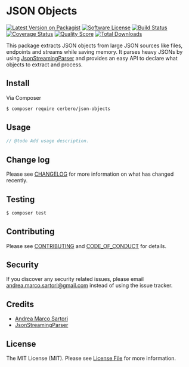 # JSON Objects

[![Latest Version on Packagist][ico-version]][link-packagist]
[![Software License][ico-license]](LICENSE.md)
[![Build Status][ico-travis]][link-travis]
[![Coverage Status][ico-scrutinizer]][link-scrutinizer]
[![Quality Score][ico-code-quality]][link-code-quality]
[![Total Downloads][ico-downloads]][link-downloads]

This package extracts JSON objects from large JSON sources like files, endpoints and streams while saving memory. It parses heavy JSONs by using [JsonStreamingParser][link-jsonstreamingparser] and provides an easy API to declare what objects to extract and process.

## Install

Via Composer

``` bash
$ composer require cerbero/json-objects
```

## Usage

``` php
// @todo Add usage description.
```

## Change log

Please see [CHANGELOG](CHANGELOG.md) for more information on what has changed recently.

## Testing

``` bash
$ composer test
```

## Contributing

Please see [CONTRIBUTING](CONTRIBUTING.md) and [CODE_OF_CONDUCT](CODE_OF_CONDUCT.md) for details.

## Security

If you discover any security related issues, please email andrea.marco.sartori@gmail.com instead of using the issue tracker.

## Credits

- [Andrea Marco Sartori][link-author]
- [JsonStreamingParser][link-jsonstreamingparser]

## License

The MIT License (MIT). Please see [License File](LICENSE.md) for more information.

[ico-version]: https://img.shields.io/packagist/v/cerbero/json-objects.svg?style=flat-square
[ico-license]: https://img.shields.io/badge/license-MIT-brightgreen.svg?style=flat-square
[ico-travis]: https://img.shields.io/travis/cerbero/json-objects/master.svg?style=flat-square
[ico-scrutinizer]: https://img.shields.io/scrutinizer/coverage/g/cerbero/json-objects.svg?style=flat-square
[ico-code-quality]: https://img.shields.io/scrutinizer/g/cerbero/json-objects.svg?style=flat-square
[ico-downloads]: https://img.shields.io/packagist/dt/cerbero/json-objects.svg?style=flat-square

[link-packagist]: https://packagist.org/packages/cerbero/json-objects
[link-travis]: https://travis-ci.org/cerbero/json-objects
[link-scrutinizer]: https://scrutinizer-ci.com/g/cerbero/json-objects/code-structure
[link-code-quality]: https://scrutinizer-ci.com/g/cerbero/json-objects
[link-downloads]: https://packagist.org/packages/cerbero/json-objects
[link-author]: https://github.com/cerbero90
[link-jsonstreamingparser]: https://github.com/salsify/jsonstreamingparser
